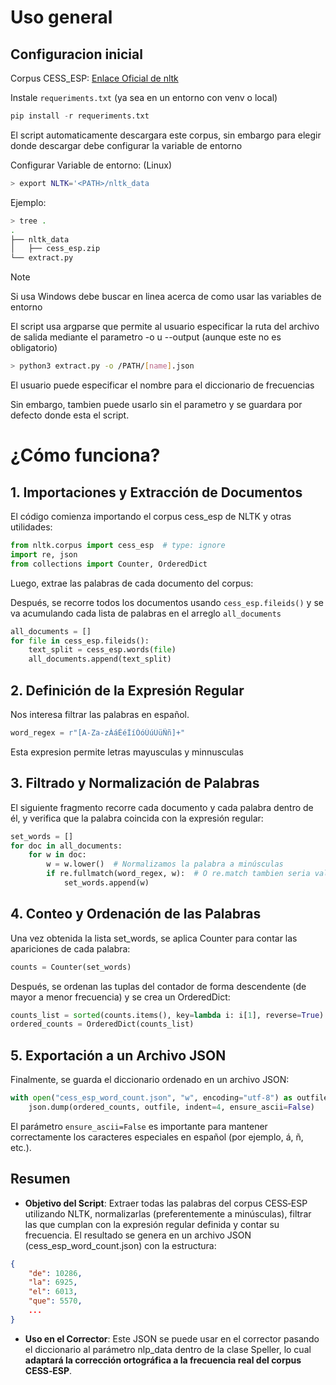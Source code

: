 # Uso general

## Configuracion inicial

Corpus CESS_ESP:
[Enlace Oficial de nltk](https://raw.githubusercontent.com/nltk/nltk_data/gh-pages/packages/corpora/cess_esp.zip)

Instale `requeriments.txt` (ya sea en un entorno con venv o local)

```python
pip install -r requeriments.txt
```

El script automaticamente descargara este corpus, sin embargo para elegir donde descargar debe configurar la variable de entorno

Configurar Variable de entorno:
(Linux)

```sh
> export NLTK='<PATH>/nltk_data
```

Ejemplo:

```sh
> tree .
.
├── nltk_data
│   ├── cess_esp.zip
└── extract.py
```

> [!NOTE]
> Si usa Windows debe buscar en linea acerca de como usar las variables de entorno

El script usa argparse que permite al usuario especificar la ruta del archivo de salida mediante el parametro -o u --output (aunque este no es obligatorio)

```sh
> python3 extract.py -o /PATH/[name].json
```

El usuario puede especificar el nombre para el diccionario de frecuencias

Sin embargo, tambien puede usarlo sin el parametro y se guardara por defecto donde esta el script.

# ¿Cómo funciona?

## 1. Importaciones y Extracción de Documentos

El código comienza importando el corpus cess_esp de NLTK y otras utilidades:

```python
from nltk.corpus import cess_esp  # type: ignore
import re, json
from collections import Counter, OrderedDict
```

Luego, extrae las palabras de cada documento del corpus:

Después, se recorre todos los documentos usando `cess_esp.fileids()` y se va acumulando cada lista de palabras en el arreglo `all_documents`

```python
all_documents = []
for file in cess_esp.fileids():
    text_split = cess_esp.words(file)
    all_documents.append(text_split)

```

## 2. Definición de la Expresión Regular

Nos interesa filtrar las palabras en español.

```python
word_regex = r"[A-Za-zÁáÉéÍíÓóÚúÜüÑñ]+"
```

Esta expresion permite letras mayusculas y minnusculas

## 3. Filtrado y Normalización de Palabras

El siguiente fragmento recorre cada documento y cada palabra dentro de él, y verifica que la palabra coincida con la expresión regular:

```python
set_words = []
for doc in all_documents:
    for w in doc:
        w = w.lower()  # Normalizamos la palabra a minúsculas
        if re.fullmatch(word_regex, w):  # O re.match tambien seria valido
            set_words.append(w)
```

## 4. Conteo y Ordenación de las Palabras

Una vez obtenida la lista set_words, se aplica Counter para contar
las apariciones de cada palabra:

```python
counts = Counter(set_words)
```

Después, se ordenan las tuplas del contador de forma descendente (de mayor a menor frecuencia) y se crea un OrderedDict:

```python
counts_list = sorted(counts.items(), key=lambda i: i[1], reverse=True)
ordered_counts = OrderedDict(counts_list)
```

## 5. Exportación a un Archivo JSON

Finalmente, se guarda el diccionario ordenado en un archivo JSON:

```python
with open("cess_esp_word_count.json", "w", encoding="utf-8") as outfile:
    json.dump(ordered_counts, outfile, indent=4, ensure_ascii=False)
```

El parámetro `ensure_ascii=False` es importante para mantener correctamente los caracteres especiales en español (por ejemplo, á, ñ, etc.).

## Resumen

- **Objetivo del Script**: Extraer todas las palabras del corpus CESS‑ESP utilizando NLTK, normalizarlas (preferentemente a minúsculas), filtrar las que cumplan con la expresión regular definida y contar su frecuencia. El resultado se genera en un archivo JSON (cess_esp_word_count.json) con la estructura:

```json
{
    "de": 10286,
    "la": 6925,
    "el": 6013,
    "que": 5570,
    ...
}
```

- **Uso en el Corrector**: Este JSON se puede usar en el corrector pasando el diccionario al parámetro nlp_data dentro de la clase Speller, lo cual **adaptará la corrección ortográfica a la frecuencia real del corpus CESS‑ESP**.
